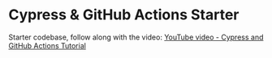 # Cypress & GitHub Actions Starter

Starter codebase, follow along with the video:
[YouTube video - Cypress and GitHub Actions Tutorial](https://youtu.be/93SeefgtmcM)
